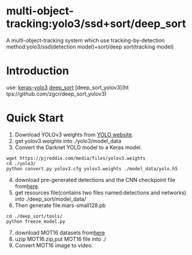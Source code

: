 

# multi-object-tracking:yolo3/ssd+sort/deep_sort

A multi-object-tracking system which use tracking-by-detection method:yolo3/ssd(detection model)+sort/deep sort(tracking model)

# Introduction

use:
[keras-yolo3](https://github.com/qqwweee/keras-yolo3)
[deep_sort](https://github.com/nwojke/deep_sort)
[deep_sort_yolov3](ht  tps://github.com/zgcr/deep_sort_yolov3)

# Quick Start

1. Download YOLOv3 weights from [YOLO website](https://pjreddie.com/media/files/yolov3.weights).
2. get yolov3.weights into ./yolo3/model_data
2. Convert the Darknet YOLO model to a Keras model.
```
wget https://pjreddie.com/media/files/yolov3.weights
cd ./yolo3/
python convert.py yolov3.cfg yolov3.weights ./model_data/yolo.h5
```
4. download pre-generated detections and the CNN checkpoint file from[here](https://drive.google.com/open?id=18fKzfqnqhqW3s9zwsCbnVJ5XF2JFeqMp).
5. get resources file(contains two files named:detections and networks) into ./deep_sort/model_data/
6. Then generate file:mars-small128.pb
```
cd ./deep_sort/tools/
python freeze_model.py
```
7. download MOT16 datasets from[here](https://motchallenge.net/data/MOT16.zip)
8. uzip MOT16.zip,put MOT16 file into ./
9. Convert MOT16 image to video.
```

```